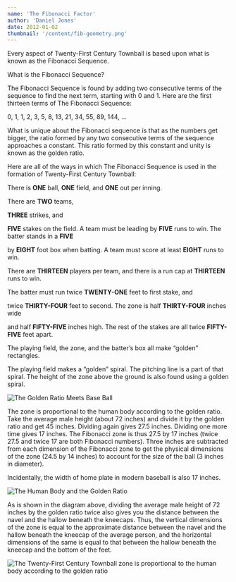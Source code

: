 ```yaml
---
name: 'The Fibonacci Factor'
author: 'Daniel Jones'
date: 2012-01-02
thumbnail: '/content/fib-geometry.png'
---
```


Every aspect of Twenty-First Century Townball is based upon what is known as the Fibonacci Sequence.

What is the Fibonacci Sequence?

The Fibonacci Sequence is found by adding two consecutive terms of the sequence to find the next term, starting with 0 and 1. Here are the first thirteen terms of The Fibonacci Sequence:

0, 1, 1, 2, 3, 5, 8, 13, 21, 34, 55, 89, 144, …

What is unique about the Fibonacci sequence is that as the numbers get bigger, the ratio formed by any two consecutive terms of the sequence approaches a constant. This ratio formed by this constant and unity is known as the golden ratio.

Here are all of the ways in which The Fibonacci Sequence is used in the formation of Twenty-First Century Townball:

There is **ONE** ball, **ONE** field, and **ONE** out per inning.

There are **TWO** teams,

**THREE** strikes, and

**FIVE** stakes on the field. A team must be leading by **FIVE** runs to win. The batter stands in a **FIVE**

by **EIGHT** foot box when batting. A team must score at least **EIGHT** runs to win.

There are **THIRTEEN** players per team, and there is a run cap at **THIRTEEN** runs to win.

The batter must run twice **TWENTY-ONE** feet to first stake, and

twice **THIRTY-FOUR** feet to second. The zone is half **THIRTY-FOUR** inches wide

and half **FIFTY-FIVE** inches high. The rest of the stakes are all twice **FIFTY-FIVE** feet apart.

The playing field, the zone, and the batter’s box all make “golden” rectangles.

The playing field makes a “golden” spiral. The pitching line is a part of that spiral. The height of the zone above the ground is also found using a golden spiral.

![The Golden Ratio Meets Base Ball](/content/fib-geometry.png)

The zone is proportional to the human body according to the golden ratio. Take the average male height (about 72 inches) and divide it by the golden ratio and get 45 inches. Dividing again gives 27.5 inches. Dividing one more time gives 17 inches. The Fibonacci zone is thus 27.5 by 17 inches (twice 27.5 and twice 17 are both Fibonacci numbers). Three inches are subtracted from each dimension of the Fibonacci zone to get the physical dimensions of the zone (24.5 by 14 inches) to account for the size of the ball (3 inches in diameter).

Incidentally, the width of home plate in modern baseball is also 17 inches.

![The Human Body and the Golden Ratio](/content/fib-human.png)

As is shown in the diagram above, dividing the average male height of 72 inches by the golden ratio twice also gives you the distance between the navel and the hallow beneath the kneecaps. Thus, the vertical dimensions of the zone is equal to the approximate distance between the navel and the hallow beneath the kneecap of the average person, and the horizontal dimensions of the same is equal to that between the hallow beneath the kneecap and the bottom of the feet.

![The Twenty-First Century Townball zone is proportional to the human body according to the golden ratio](/content/fib-zone.jpg)
